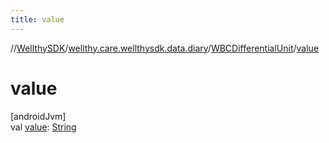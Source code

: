 ```yaml
---
title: value
---
```

//[WellthySDK](../../../index.html)/[wellthy.care.wellthysdk.data.diary](../index.html)/[WBCDifferentialUnit](index.html)/[value](value.html)



# value



[androidJvm]\
val [value](value.html): [String](https://kotlinlang.org/api/latest/jvm/stdlib/kotlin/-string/index.html)




